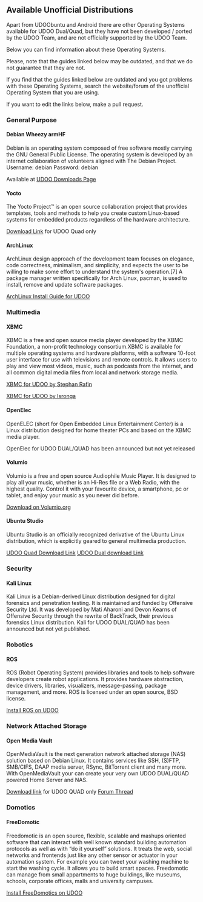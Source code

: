 ## Available Unofficial Distributions

Apart from UDOObuntu and Android there are other Operating Systems available for UDOO Dual/Quad, but they have not been developed / ported by the UDOO Team, and are not officially supported by the UDOO Team.

Below you can find information about these Operating Systems.

Please, note that the guides linked below may be outdated, and that we do not guarantee that they are not. 

If you find that the guides linked below are outdated and you got problems with these Operating Systems, search the website/forum of the unofficial Operating System that you are using. 

If you want to edit the links below, make a pull request.

### General Purpose

#### Debian Wheezy armHF

Debian is an operating system composed of free software mostly carrying the GNU General Public License. The operating system is developed by an internet collaboration of volunteers aligned with The Debian Project. Username: debian Password: debian

Available at [UDOO Downloads Page](https://www.udoo.org/downloads/)

#### Yocto

The Yocto Project™ is an open source collaboration project that provides templates, tools and methods to help you create custom Linux-based systems for embedded products regardless of the hardware architecture.

[Download Link](http://download.udoo.org/files/UDOO_Quad/Yocto_img/udoo_quad_revC_yocto_090713.zip) for UDOO Quad only

#### ArchLinux

ArchLinux design approach of the development team focuses on elegance, code correctness, minimalism, and simplicity, and expects the user to be willing to make some effort to understand the system's operation.[7] A package manager written specifically for Arch Linux, pacman, is used to install, remove and update software packages.

[ArchLinux Install Guide for UDOO](http://archlinuxarm.org/platforms/armv7/freescale/udoo)

### Multimedia

#### XBMC

XBMC is a free and open source media player developed by the XBMC Foundation, a non-profit technology consortium.XBMC is available for multiple operating systems and hardware platforms, with a software 10-foot user interface for use with televisions and remote controls. It allows users to play and view most videos, music, such as podcasts from the internet, and all common digital media files from local and network storage media.

[XBMC for UDOO by Stephan Rafin](https://www.udoo.org/forum/viewtopic.php?f=28&t=518)

[XBMC for UDOO by Isronga](https://www.udoo.org/forum/viewtopic.php?f=28&t=357)

#### OpenElec

OpenELEC (short for Open Embedded Linux Entertainment Center) is a Linux distribution designed for home theater PCs and based on the XBMC media player.

OpenElec for UDOO DUAL/QUAD has been announced but not yet released

#### Volumio

Volumio is a free and open source Audiophile Music Player. It is designed to play all your music, whether is an Hi-Res file or a Web Radio, with the highest quality. Control it with your favourite device, a smartphone, pc or tablet, and enjoy your music as you never did before.

[Download on Volumio.org](http://volumio.org/get-started/)

#### Ubuntu Studio

Ubuntu Studio is an officially recognized derivative of the Ubuntu Linux distribution, which is explicitly geared to general multimedia production.

[UDOO Quad Download Link](http://sourceforge.net/projects/udooboard/files/UDOO_Quad/Ubuntu_Studio_img/)
[UDOO Dual download Link](http://sourceforge.net/projects/udooboard/files/UDOO_Dual/Ubuntu_Studio_img/)

### Security

#### Kali Linux

Kali Linux is a Debian-derived Linux distribution designed for digital forensics and penetration testing. It is maintained and funded by Offensive Security Ltd. It was developed by Mati Aharoni and Devon Kearns of Offensive Security through the rewrite of BackTrack, their previous forensics Linux distribution.
Kali for UDOO DUAL/QUAD has been announced but not yet published.

### Robotics

#### ROS

ROS (Robot Operating System) provides libraries and tools to help software developers create robot applications. It provides hardware abstraction, device drivers, libraries, visualizers, message-passing, package management, and more. ROS is licensed under an open source, BSD license.

[Install ROS on UDOO](http://wiki.ros.org/hydro/Installation/UDOO)

### Network Attached Storage

#### Open Media Vault

OpenMediaVault is the next generation network attached storage (NAS) solution based on Debian Linux. It contains services like SSH, (S)FTP, SMB/CIFS, DAAP media server, RSync, BitTorrent client and many more. With OpenMediaVault your can create your very own UDOO DUAL/QUAD powered Home Server and NAS.

[Download link](http://sourceforge.net/projects/minimaldeb/files/Open%20Media%20Vault%20Udoo/Quad/OMV_Udoo_Quad.zip/download) for UDOO QUAD only [Forum Thread](https://www.udoo.org/forum/open-media-vault-nas-operating-system-t337.html)

### Domotics

#### FreeDomotic

Freedomotic is an open source, flexible, scalable and mashups oriented software that can interact with well known standard building automation protocols as well as with “do it yourself” solutions. It treats the web, social networks and frontends just like any other sensor or actuator in your automation system. For example you can tweet your washing machine to start the washing cycle. It allows you to build smart spaces. Freedomotic can manage from small appartments to huge buildings, like museums, schools, corporate offices, malls and university campuses.

[Install FreeDomotics on UDOO](http://freedomotic.com/content/install-freedomotic-udoo)
